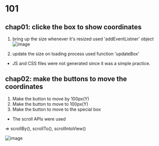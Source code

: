 # 101
 ## chap01: clicke the box to show coordinates
 
 1. bring up the size whenever it's resized
 used 'addEventListner' object 
![image](https://user-images.githubusercontent.com/110333484/231063807-1c857348-a0fb-4e8e-82bc-a3d8779193bb.png)

2. update the size on loading process
used function 'updateBox' 

- JS and CSS files were not generated since it was a simple practice.


 ## chap02: make the buttons to move the coordinates
 
1. Make the button to move by 100px(Y)
2. Make the button to move to 100px(Y)
3. Make the button to move to the special box

- The scroll APIs were used

=> scrollBy(), scrollTo(), scrollIntoView()

![image](https://github.com/SEONGEUN0415/101/assets/110333484/9934354e-4bcd-4a4a-b1a4-4df15f8aa946)
